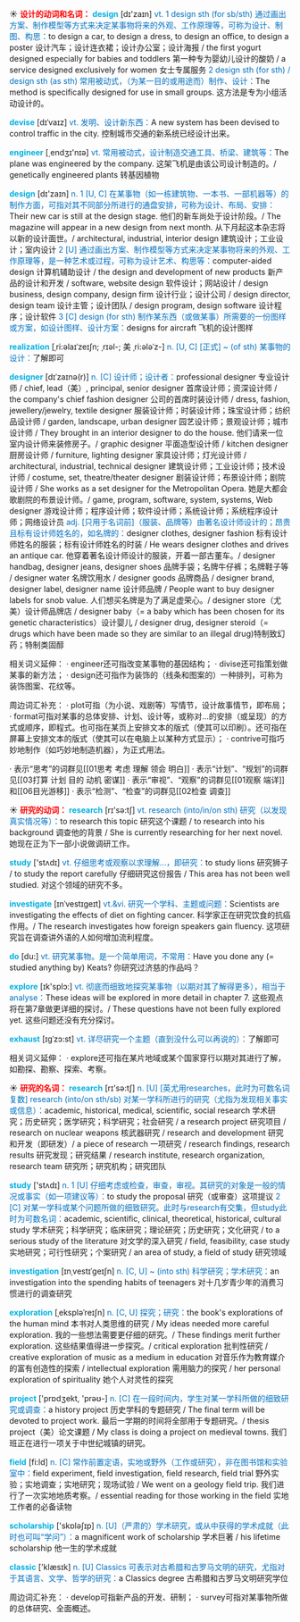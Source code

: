 ☀ <font color="red">**设计的动词和名词：**</font>
<font color="sky blue">**design**</font> [dɪ'zaɪn] 
<font color="#0070c0">vt. 1 design sth (for sb/sth) 通过画出方案、制作模型等方式来决定某事物将来的外观、工作原理等，可称为设计、制图、构思：</font>to design a car, to design a dress, to design an office, to design a poster 设计汽车；设计连衣裙；设计办公室；设计海报 / the first yogurt designed especially for babies and toddlers 第一种专为婴幼儿设计的酸奶 / a service designed exclusively for women 女士专属服务 <font color="#0070c0">2 design sth (for sth) / design sth (as sth) 常用被动式，（为某一目的或用途而）制作、设计：</font>The method is specifically designed for use in small groups. 这方法是专为小组活动设计的。

<font color="sky blue">**devise**</font> [dɪˈvaɪz]
<font color="#0070c0">vt. 发明、设计新东西：</font>A new system has been devised to control traffic in the city. 控制城市交通的新系统已经设计出来。

<font color="sky blue">**engineer**</font> [͵endӡɪ'nɪə] 
<font color="#0070c0">vt. 常用被动式，设计制造交通工具、桥梁、建筑等：</font>The plane was engineered by the company. 这架飞机是由该公司设计制造的。/ genetically engineered plants 转基因植物

<font color="sky blue">**design**</font> [dɪ'zaɪn] 
<font color="#0070c0">n. 1 [U, C] 在某事物（如一栋建筑物、一本书、一部机器等）的制作方面，可指对其不同部分所进行的通盘安排，可称为设计、布局、安排：</font>Their new car is still at the design stage. 他们的新车尚处于设计阶段。/ The magazine will appear in a new design from next month. 从下月起这本杂志将以新的设计面世。/ architectural, industrial, interior design 建筑设计；工业设计；室内设计 <font color="#0070c0">2 [U] 通过画出方案、制作模型等方式来决定某事物将来的外观、工作原理等，是一种艺术或过程，可称为设计艺术、构思等：</font>computer-aided design 计算机辅助设计 / the design and development of new products 新产品的设计和开发 / software, website design 软件设计；网站设计 / design business, design company, design firm 设计行业；设计公司 / design director, design team 设计主管；设计团队 / design program, design software 设计程序；设计软件 <font color="#0070c0">3 [C] design (for sth) 制作某东西（或做某事）所需要的一份图样或方案，如设计图样、设计方案：</font>designs for aircraft 飞机的设计图样
           
<font color="sky blue">**realization**</font> [ˌri:əlaɪˈzeɪʃn; ˌrɪəl-; 美 ˌri:ələˈz-]
<font color="#0070c0">n. [U, C] [正式] ~ (of sth) 某事物的设计：</font>了解即可
          
<font color="sky blue">**designer**</font> [dɪˈzaɪnə(r)]
<font color="#0070c0">n. [C] 设计师；设计者：</font>professional designer 专业设计师 / chief, lead（美）, principal, senior designer 首席设计师；资深设计师 / the company's chief fashion designer 公司的首席时装设计师 / dress, fashion, jewellery/jewelry, textile designer 服装设计师；时装设计师；珠宝设计师；纺织品设计师 / garden, landscape, urban designer 园艺设计师；景观设计师；城市设计师 / They brought in an interior designer to do the house. 他们请来一位室内设计师来装修房子。/ graphic designer 平面造型设计师 / kitchen designer 厨房设计师 / furniture, lighting designer 家具设计师；灯光设计师 / architectural, industrial, technical designer 建筑设计师；工业设计师；技术设计师 / costume, set, theatre/theater designer 剧装设计师；布景设计师；剧院设计师 / She works as a set designer for the Metropolitan Opera. 她是大都会歌剧院的布景设计师。/ game, program, software, system, systems, Web designer 游戏设计师；程序设计师；软件设计师；系统设计师；系统程序设计师；网络设计员 <font color="#0070c0">adj. [只用于名词前]（服装、品牌等）由著名设计师设计的；昂贵且标有设计师姓名的，如名牌的：</font>designer clothes, designer fashion 标有设计师姓名的服装；标有设计师姓名的时装 / He wears designer clothes and drives an antique car. 他穿着著名设计师设计的服装，开着一部古董车。/ designer handbag, designer jeans, designer shoes 品牌手袋；名牌牛仔裤；名牌鞋子等 / designer water 名牌饮用水 / designer goods 品牌商品 / designer brand, designer label, designer name 设计师品牌 / People want to buy designer labels for snob value. 人们想买名牌是为了满足虚荣心。/ designer store（尤美）设计师品牌店 / designer baby（= a baby which has been chosen for its genetic characteristics）设计婴儿 / designer drug, designer steroid（= drugs which have been made so they are similar to an illegal drug)特制致幻药；特制类固醇

相关词义延伸：
· engineer还可指改变某事物的基因结构；
· divise还可指策划做某事的新方法；
· design还可指作为装饰的（线条和图案的）一种排列，可称为装饰图案、花纹等。

周边词汇补充：
· plot可指（为小说、戏剧等）写情节，设计故事情节，即布局；
· format可指对某事的总体安排、计划、设计等，或称对…的安排（或呈现）的方式或顺序，即程式。也可指在某页上安排文本的版式（使其可以印刷）。还可指在屏幕上安排文本的版式（使其可以在电脑上以某种方式显示）；
· contrive可指巧妙地制作（如巧妙地制造机器），为正式用法。

· 表示“思考”的词群见[[01思考 考虑 理解 领会 明白]]
· 表示“计划”、“规划”的词群见[[03打算 计划 目的 动机 密谋]]
· 表示“审视”、“观察”的词群见[[01观察 端详]]和[[06目光游移]]
· 表示“检测”、“检查”的词群见[[02检查 调查]]

☀ <font color="red">**研究的动词：**</font>
<font color="sky blue">**research**</font> [rɪ'sə:tʃ] 
<font color="#0070c0">vt. research (into/in/on sth) 研究（以发现真实情况等）：</font>to research this topic 研究这个课题 / to research into his background 调查他的背景 / She is currently researching for her next novel. 她现在正为下一部小说做调研工作。

<font color="sky blue">**study**</font> ['stʌdɪ] 
<font color="#0070c0">vt. 仔细思考或观察以求理解…，即研究：</font>to study lions 研究狮子 / to study the report carefully 仔细研究这份报告 / This area has not been well studied. 对这个领域的研究不多。
           
<font color="sky blue">**investigate**</font> [ɪnˈvestɪgeɪt]
<font color="#0070c0">vt.&vi. 研究一个学科、主题或问题：</font>Scientists are investigating the effects of diet on fighting cancer. 科学家正在研究饮食的抗癌作用。/ The research investigates how foreign speakers gain fluency. 这项研究旨在调查讲外语的人如何增加流利程度。

<font color="sky blue">**do**</font> [du:] 
<font color="#0070c0">vt. 研究某事物。是一个简单用词，不常用：</font>Have you done any (= studied anything by) Keats? 你研究过济慈的作品吗？

<font color="sky blue">**explore**</font> [ɪk'splɔ:] 
<font color="#0070c0">vt. 彻底而细致地探究某事物（以期对其了解得更多），相当于analyse：</font>These ideas will be explored in more detail in chapter 7. 这些观点将在第7章做更详细的探讨。/ These questions have not been fully explored yet. 这些问题还没有充分探讨。
           
<font color="sky blue">**exhaust**</font> [ɪgˈzɔ:st]
<font color="#0070c0">vt. 详尽研究一个主题（直到没什么可以再说的）：</font>了解即可

相关词义延伸：
· explore还可指在某片地域或某个国家穿行以期对其进行了解，如勘探、勘察、探索、考察。

☀ <font color="red">**研究的名词：**</font>
<font color="sky blue">**research**</font> [rɪ'sə:tʃ] 
<font color="#0070c0">n. [U] [英尤用researches，此时为可数名词复数] research (into/on sth/sb) 对某一学科所进行的研究（尤指为发现相关事实或信息）：</font>academic, historical, medical, scientific, social research 学术研究；历史研究；医学研究；科学研究；社会研究 / a research project 研究项目 / research on nuclear weapons 核武器研究 / research and development 研究和开发（即研发）/ a piece of research 一项研究 / research findings, research results 研究发现；研究结果 / research institute, research organization, research team 研究所；研究机构；研究团队

<font color="sky blue">**study**</font> ['stʌdɪ] 
<font color="#0070c0">n. 1 [U] 仔细考虑或检查，审查，审视。其研究的对象是一般的情况或事实（如一项建议等）：</font>to study the proposal 研究（或审查）这项提议 <font color="#0070c0">2 [C] 对某一学科或某个问题所做的细致研究。此时与research有交集，但study此时为可数名词：</font>academic, scientific, clinical, theoretical, historical, cultural study 学术研究；科学研究；临床研究；理论研究；历史研究；文化研究 / to a serious study of the literature 对文学的深入研究 / field, feasibility, case study 实地研究；可行性研究；个案研究 / an area of study, a field of study 研究领域
        
<font color="sky blue">**investigation**</font> [ɪnˌvestɪˈgeɪʃn]
<font color="#0070c0">n. [C, U] ~ (into sth) 科学研究；学术研究：</font>an investigation into the spending habits of teenagers 对十几岁青少年的消费习惯进行的调查研究

<font color="sky blue">**exploration**</font> [ˌekspləˈreɪʃn]
<font color="#0070c0">n. [C, U] 探究；研究：</font>the book's explorations of the human mind 本书对人类思维的研究 / My ideas needed more careful exploration. 我的一些想法需要更仔细的研究。/ These findings merit further exploration. 这些结果值得进一步探究。/ critical exploration 批判性研究 / creative exploration of music as a medium in education 对音乐作为教育媒介的富有创造性的探索 / intellectual exploration 需用脑力的探究 / her personal exploration of spirituality 她个人对灵性的探究

<font color="sky blue">**project**</font> ['prɒdʒekt, 'prəʊ-] 
<font color="#0070c0">n. [C] 在一段时间内，学生对某一学科所做的细致研究或调查：</font>a history project 历史学科的专题研究 / The final term will be devoted to project work. 最后一学期的时间将全部用于专题研究。/ thesis project（美）论文课题 / My class is doing a project on medieval towns. 我们班正在进行一项关于中世纪城镇的研究。

<font color="sky blue">**field**</font> [fi:ld] 
<font color="#0070c0">n. [C] 常作前置定语，实地或野外（工作或研究），非在图书馆和实验室中：</font>field experiment, field investigation, field research, field trial 野外实验；实地调查；实地研究；现场试验 / We went on a geology field trip. 我们进行了一次实地地质考察。/ essential reading for those working in the field 实地工作者的必备读物

<font color="sky blue">**scholarship**</font> ['skɒləʃɪp] 
<font color="#0070c0">n. [U]（严肃的）学术研究，或从中获得的学术成就（此时也可叫“学问”）：</font>a magnificent work of scholarship 学术巨著 / his lifetime scholarship 他一生的学术成就

<font color="sky blue">**classic**</font> ['klæsɪk] 
<font color="#0070c0">n. [U] Classics 可表示对古希腊和古罗马文明的研究，尤指对于其语言、文学、哲学的研究：</font>a Classics degree 古希腊和古罗马文明研究学位

周边词汇补充：
· develop可指新产品的开发、研制；
· survey可指对某事物所做的总体研究、全面概述。
